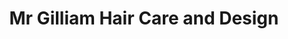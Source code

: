 ---
title: "Mr Gilliam Hair Care and Design"
url: /berkeley/mr-gilliam-hair-care-and-design/
shop: hairdresser
---